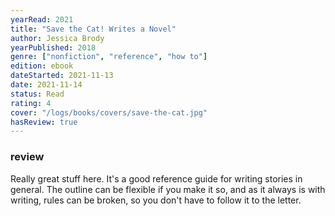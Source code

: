```yaml
---
yearRead: 2021
title: "Save the Cat! Writes a Novel"
author: Jessica Brody
yearPublished: 2018
genre: ["nonfiction", "reference", "how to"]
edition: ebook
dateStarted: 2021-11-13
date: 2021-11-14
status: Read
rating: 4
cover: "/logs/books/covers/save-the-cat.jpg"
hasReview: true
---
```


### review

Really great stuff here. It's a good reference guide for writing stories in general. The outline can be flexible if you make it so, and as it always is with writing, rules can be broken, so you don't have to follow it to the letter. 